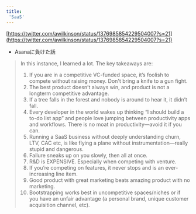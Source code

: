 ```yaml
---
title:
 'SaaS'
---
```


[https://twitter.com/awilkinson/status/1376985854229504007?s=21](https://twitter.com/awilkinson/status/1376985854229504007?s=21)
- Asanaに負けた話
> In this instance, I learned a lot.
>  The key takeaways are:
>  1. If you are in a competitive VC-funded space, it’s foolish to compete without raising money. Don't bring a knife to a gun fight.
>  2. The best product doesn’t always win, and product is not a longterm competitive advantage.
>  3. If a tree falls in the forest and nobody is around to hear it, it didn’t fall.
>  4. Every developer in the world wakes up thinking “I should build a to-do list app” and people love jumping between productivity apps and workflows. There is no moat in productivity—avoid it if you can.
>  5. Running a SaaS business without deeply understanding churn, LTV, CAC etc, is like flying a plane without instrumentation—really stupid and dangerous.
>  6. Failure sneaks up on you slowly, then all at once.
>  7. R&D is EXPENSIVE. Especially when competing with venture.
>  8. If you’re competing on features, it never stops and is an ever-increasing line item.
>  9. Good product with great marketing beats amazing product with no marketing.
>  10. Bootstrapping works best in uncompetitive spaces/niches or if you have an unfair advantage (a personal brand, unique customer acquisition channel, etc).
